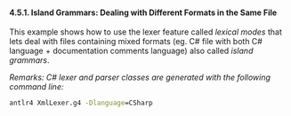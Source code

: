 ﻿#### 4.5.1. Island Grammars: Dealing with Different Formats in the Same File

This example shows how to use the lexer feature called _lexical modes_ that lets deal with files containing mixed formats (eg. C# file with both C# language + documentation comments language) also called _island grammars_.

_Remarks: C# lexer and parser classes are generated with the following command line:_

```bat
antlr4 XmlLexer.g4 -Dlanguage=CSharp
```